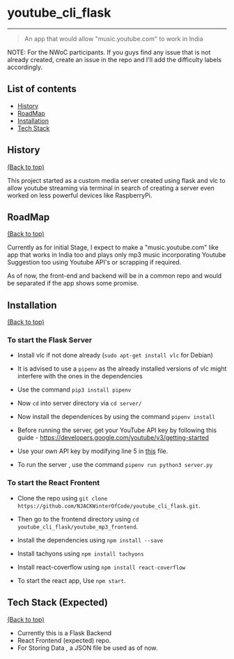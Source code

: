 # youtube_cli_flask
---
>An app that would allow "music.youtube.com" to work in India

NOTE: For the NWoC participants. If you guys find any issue that is not already created, create an issue in the repo and I'll add the difficulty labels accordingly.

## List of contents
- [History](#history)
- [RoadMap](#roadmap)
- [Installation](#installation)
- [Tech Stack](#tech-stack-expected)

## History
[(Back to top)](#list-of-contents)
<p> This project started as a custom media server created using flask and vlc to allow youtube streaming via terminal in search of creating a server even worked on less powerful devices like RaspberryPi.</p>

## RoadMap
[(Back to top)](#list-of-contents)
<p> Currently as for initial Stage, I expect to make a "music.youtube.com" like app that works in India too and plays only mp3 music incorporating Youtube Suggestion too using Youtube API's or scrapping if required. </p>
<p> As of now, the front-end and backend will be in a common repo and would be separated if the app shows some promise. </p>

## Installation
[(Back to top)](#list-of-contents)

### To start the Flask Server
* Install vlc if not done already (`sudo apt-get install vlc` for Debian)

* It is advised to use a `pipenv` as the already installed versions of vlc might interfere with the ones in the dependencies

* Use the command `pip3 install pipenv`

* Now `cd` into server directory via `cd server/`

* Now install the dependenices by using the command `pipenv install`

* Before running the server, get your YouTube API key by following this guide -                https://developers.google.com/youtube/v3/getting-started

* Use your own API key by modifying line 5 in [this](server/youtube_videos.py) file. 
   
* To run the server , use the command `pipenv run python3 server.py`

### To start the React Frontent
* Clone the repo using `git clone https://github.com/NJACKWinterOfCode/youtube_cli_flask.git`.

* Then go to the frontend directory using `cd youtube_cli_flask/youtube_mp3_frontend`.

* Install the dependencies using `npm install --save`

* Install tachyons using `npm install tachyons`

* Install react-coverflow using `npm install react-coverflow`

* To start the react app, Use `npm start`.

## Tech Stack (Expected)
[(Back to top)](#list-of-contents)

* Currently this is a Flask Backend
* React Frontend (expected) repo.
* For Storing Data , a JSON file be used as of now.
